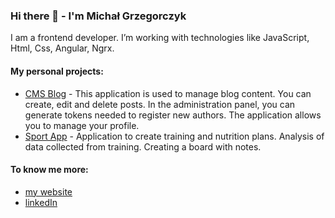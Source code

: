 ### Hi there 👋 - I'm Michał Grzegorczyk

I am a frontend developer. I’m working with technologies like JavaScript, Html, Css, Angular, Ngrx.

#### My personal projects:
- [CMS Blog](https://github.com/michalgrzegor/cms-blog) - This application is used to manage blog content. You can create, edit and delete posts. In the administration panel, you can generate tokens needed to register new authors. The application allows you to manage your profile.
- [Sport App](https://github.com/michalgrzegor/sport-app) - Application to create training and nutrition plans. Analysis of data collected from training. Creating a board with notes.

#### To know me more:
- [my website](https://michalgrzk.com/)
- [linkedIn](https://www.linkedin.com/in/michalgrzk/)

<!--
**michalgrzegor/michalgrzegor** is a ✨ _special_ ✨ repository because its `README.md` (this file) appears on your GitHub profile.

Here are some ideas to get you started:

- 🔭 I’m currently working on ...
- 🌱 I’m currently learning ...
- 👯 I’m looking to collaborate on ...
- 🤔 I’m looking for help with ...
- 💬 Ask me about ...
- 📫 How to reach me: ...
- 😄 Pronouns: ...
- ⚡ Fun fact: ...
-->
